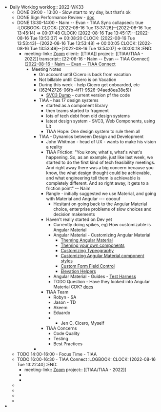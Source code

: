 - Daily Worklog
  worklog:: 2022-WK33
	- DONE 09:00 - 13:00 - Slow start to my day, but that's ok
	- DONE Sign Performance Review - [doc](https://docs.google.com/document/d/1oIzWIAbrBsBx6SFEPwBIefFeabNIxEbdNnGKLMO1aFI/edit)
	- DONE 13:30-14:00 - Naim -- Evan - TIAA Sync
	  collapsed:: true
	  :LOGBOOK:
	  CLOCK: [2022-08-16 Tue 13:37:26]--[2022-08-16 Tue 13:45:14] =>  00:07:48
	  CLOCK: [2022-08-16 Tue 13:45:17]--[2022-08-16 Tue 13:53:37] =>  00:08:20
	  CLOCK: [2022-08-16 Tue 13:53:43]--[2022-08-16 Tue 13:53:48] =>  00:00:05
	  CLOCK: [2022-08-16 Tue 13:53:49]--[2022-08-16 Tue 13:54:07] =>  00:00:18
	  :END:
		- meeting-link:: [Zoom](https://www.google.com/url?q=https://rangle.zoom.us/j/83773105256?pwd%3DMjBKNXV5MlF2VUdMbGV2dWVYOCsyUT09&sa=D&source=calendar&ust=1661102642170061&usg=AOvVaw2phKBjm8dDO7XE4i7ReWK5)
		  client:: [[TIAA]]
		  project:: [[TIAA/TIAA - 2022]]
		  transcript:: [22-06-16 - Naim -- Evan -- TIAA Connect]([2022-08-16 - Naim -- Evan -- TIAA Connect](https://otter.ai/u/XuFBLahTnwID76aEdNw1jYnqHSU?f=home)
			- Meeting Notes
				- On account until Cicero is back from vacation
				- Not billable untill Cicero is on Vacation
				- During this week - help Cicero get onboarded, etc
				- ((62f42726-06fb-4f11-9526-94aed8ea38e5))
					- [SVC3 Dump](https://app.box.com/folder/165548025914) - current version pf the code
				- TIAA - has 17 design systems
					- started as a component library
					- then teams started to fragment
					- lots of tech debt from old design systems
					- latest design system - SVC3, Web Components, using Lit
					- TIAA Hope: One design system to rule them all
				- TIAA - Dynamics between Design and Development
					- John Whitman - head of UX - wants to make his vision a reality
					- TIAA Friction: "You know, what's, what's what's happening. So, as an example, just like last week, we started to do the first kind of tech feasibility meetings. And right away there was a big concern because you know, the what design thought could be achievable, and what engineering tell them is achievable is completely different. And so right away, it gets to a friction point" -- Naim
					- Rangle - initially suggested we use Material, and going with Material and Angular --- oooouf
						- Hesitant on going back to the Angular Material choice, enterprise problems of slow choices and decision makements
					- Haven't really started on Dev yet
						- Currently doing spikes, eg) How customizable is Angular Material
						- Angular Material - Customizing Angular Material
							- [Theming Angular Material](https://material.angular.io/guide/theming)
							- [Theming your own components](https://material.angular.io/guide/theming-your-components)
							- [Customizing Typeography](https://material.angular.io/guide/typography)
							- [Customizing Angular Material component styles](https://material.angular.io/guide/customizing-component-styles)
							- [Custom Form Field Control](https://material.angular.io/guide/creating-a-custom-form-field-control)
							- [Elevation Helpers](https://material.angular.io/guide/elevation)
						- Angular Material - Guides - [Test Harness](https://material.angular.io/guide/using-component-harnesses)
						- TODO Question - Have they looked into Angular Material CDK? [docs](https://material.angular.io/cdk/categories)
					- TIAA Team
						- Robyn - SA
						- Jason - TD
						- Akeem
						- Eduardo
						- + Jen C, Cicero, Myself
					- TIAA Concerns
						- Code Quality
						- Testing
						- Best Practices
				-
	- TODO 14:00-16:00 - Focus Time - TIAA
	- TODO 16:00-16:30 - TIAA Connect
	  :LOGBOOK:
	  CLOCK: [2022-08-16 Tue 13:22:40]
	  :END:
		- meeting-link:: [Zoom](https://www.google.com/url?q=https://rangle.zoom.us/j/88497825609?pwd%3DWEp2VW5mNDlOV2huZUtweVJHOXBJUT09&sa=D&source=calendar&ust=1661102381005767&usg=AOvVaw0oNLgCbP3352Gq3abyTIEm)
		  project:: [[TIAA/TIAA - 2022]]
		-
		-
	-
	-
	-
	-
-